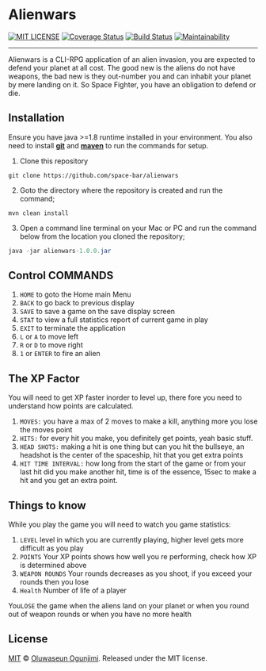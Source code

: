 # Alienwars 
[![MIT LICENSE](https://img.shields.io/badge/license-MIT-blue.svg)](https://github.com/space-bar/alienwars/blob/master/LICENSE)
[![Coverage Status](https://coveralls.io/repos/github/space-bar/alienwars/badge.svg?branch=master)](https://coveralls.io/github/space-bar/alienwars?branch=master)
[![Build Status](https://travis-ci.org/space-bar/alienwars.svg?branch=master)](https://travis-ci.org/space-bar/alienwars) [![Maintainability](https://api.codeclimate.com/v1/badges/21f72c06650e817fe8c1/maintainability)](https://codeclimate.com/github/space-bar/alienwars/maintainability)

----
 Alienwars is a CLI-RPG application of an alien invasion, you are expected to defend your planet at all cost.
 The good new is the aliens do not have weapons, the bad new is they out-number you and can inhabit your planet by mere landing on it.
 So Space Fighter, you have an obligation to defend or die.

## Installation
> 
Ensure you have java >=1.8 runtime installed in your environment. You also need to install **[git](https://git-scm.com/downloads)** and **[maven](https://maven.apache.org/download.cgi)** to run the commands for setup.
1.  Clone this repository
```
git clone https://github.com/space-bar/alienwars
```
2.  Goto the directory where the repository is created and run the command;
```
mvn clean install
```        
3. Open a command line terminal on your Mac or PC and run the command below from the location you cloned the repository;

```java
java -jar alienwars-1.0.0.jar
```


##  Control COMMANDS
>
1. ``HOME`` to goto the Home main Menu
2. ``BACK`` to go back to previous display
3. ``SAVE`` to save a game on the save display screen
4. ``STAT`` to view a full statistics report of current game in play
5. ``EXIT`` to terminate the application
6. ``L`` or ``A`` to move left
7. ``R`` or ``D`` to move right
8. ``1`` or ``ENTER`` to fire an alien

##  The XP Factor

You will need to get XP faster inorder to level up, there fore you need to understand how points are calculated.
1. ``MOVES:`` you have a max of 2 moves to make a kill, anything more you lose the moves point
2. ``HITS:``  for every hit you make, you definitely get points, yeah basic stuff.
3. ``HEAD SHOTS:``  making a hit is one thing but can you hit the bullseye, an headshot is the center of the spaceship, hit that you get extra points
4. ``HIT TIME INTERVAL:`` how long from the start of the game or from your last hit did you make another hit, time is of the essence, 15sec to make a hit and you get an extra point.

##  Things to know

While you play the game you will need to watch you game statistics:

1. ``LEVEL``           level in which you are currently playing, higher level gets more difficult as you play
2. ``POINTS``          Your XP points shows how well you re performing, check how XP is determined above
3. ``WEAPON ROUNDS``   Your rounds decreases as you shoot, if you exceed your rounds then you lose
4. ``Health``          Number of life of a player

You``LOSE`` the game when the aliens land on your planet or when you round out of weapon rounds or when you have no more health
 
 
 ## License
 
 [MIT](https://github.com/space-bar/alienwars/blob/master/LICENSE) © [Oluwaseun Ogunjimi](). Released under the MIT license. 
